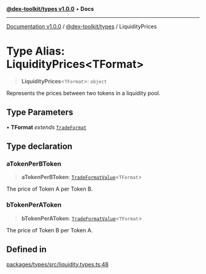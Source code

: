 [**@dex-toolkit/types v1.0.0**](../README.md) • **Docs**

***

[Documentation v1.0.0](../../../packages.md) / [@dex-toolkit/types](../README.md) / LiquidityPrices

# Type Alias: LiquidityPrices\<TFormat\>

> **LiquidityPrices**\<`TFormat`\>: `object`

Represents the prices between two tokens in a liquidity pool.

## Type Parameters

• **TFormat** *extends* [`TradeFormat`](TradeFormat.md)

## Type declaration

### aTokenPerBToken

> **aTokenPerBToken**: [`TradeFormatValue`](TradeFormatValue.md)\<`TFormat`\>

The price of Token A per Token B.

### bTokenPerAToken

> **bTokenPerAToken**: [`TradeFormatValue`](TradeFormatValue.md)\<`TFormat`\>

The price of Token B per Token A.

## Defined in

[packages/types/src/liquidity.types.ts:48](https://github.com/niZmosis/dex-toolkit/blob/3d8b41b44787b30fbea5de3ab4737662ffb61bc8/packages/types/src/liquidity.types.ts#L48)
